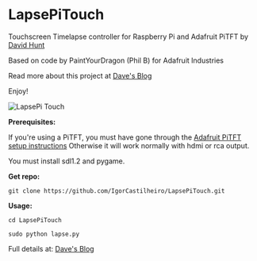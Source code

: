 LapsePiTouch
============

Touchscreen Timelapse controller for Raspberry Pi and Adafruit PiTFT by [David Hunt](http://www.davidhunt.ie) 

Based on code by PaintYourDragon (Phil B) for Adafruit Industries

Read more about this project at [Dave's Blog](http://www.davidhunt.ie/?p=3349)

Enjoy!

![LapsePi Touch](http://www.davidhunt.ie/wp-content/uploads/2014/01/SZ0A4273-Edit.jpg)

**Prerequisites:**

If you're using a PiTFT, you must have gone through the [Adafruit PiTFT setup instructions](http://learn.adafruit.com/adafruit-pitft-28-inch-resistive-touchscreen-display-raspberry-pi) Otherwise it will work normally with hdmi or rca output.

You must install sdl1.2 and pygame.

**Get repo:**
    
    git clone https://github.com/IgorCastilheiro/LapsePiTouch.git
    
    
**Usage:**

    cd LapsePiTouch

    sudo python lapse.py


Full details at: [Dave's Blog](http://www.davidhunt.ie/?p=3349)

